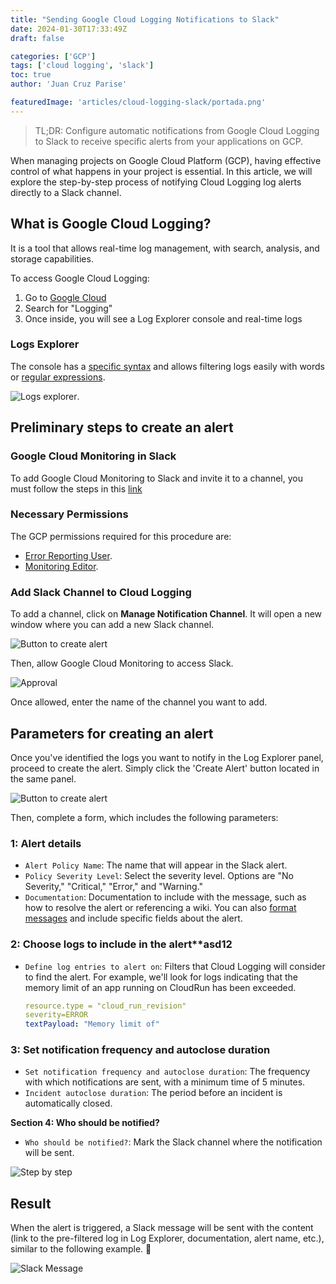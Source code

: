 ```yaml
---
title: "Sending Google Cloud Logging Notifications to Slack"
date: 2024-01-30T17:33:49Z
draft: false

categories: ['GCP']
tags: ['cloud logging', 'slack']
toc: true
author: 'Juan Cruz Parise'

featuredImage: 'articles/cloud-logging-slack/portada.png'
---
```


> TL;DR: Configure automatic notifications from Google Cloud Logging to Slack to receive specific alerts from your applications on GCP.

<!--more-->

When managing projects on Google Cloud Platform (GCP), having effective control of what happens in your project is essential. In this article, we will explore the step-by-step process of notifying Cloud Logging log alerts directly to a Slack channel.

## What is Google Cloud Logging?

It is a tool that allows real-time log management, with search, analysis, and storage capabilities.

To access Google Cloud Logging:

1. Go to [Google Cloud](https://console.cloud.google.com/)
2. Search for "Logging"
3. Once inside, you will see a Log Explorer console and real-time logs

### Logs Explorer

The console has a [specific syntax](https://cloud.google.com/logging/docs/view/building-queries) and allows filtering logs easily with words or [regular expressions](https://cloud.google.com/blog/products/management-tools/cloud-logging-gets-regular-expression-support).

![Logs explorer](/articles/cloud-logging-slack/log-explorer.png).

## Preliminary steps to create an alert

### Google Cloud Monitoring in Slack

To add Google Cloud Monitoring to Slack and invite it to a channel, you must follow the steps in this [link](https://cloud.google.com/monitoring/support/notification-options#slack)

### Necessary Permissions

The GCP permissions required for this procedure are:

- [Error Reporting User](https://cloud.google.com/iam/docs/understanding-roles#errorreporting.admin).
- [Monitoring Editor](https://cloud.google.com/iam/docs/understanding-roles#monitoring.editor).

### Add Slack Channel to Cloud Logging

To add a channel, click on **Manage Notification Channel**. It will open a new window where you can add a new Slack channel.

![Button to create alert](/articles/cloud-logging-slack/notification-channel.png)

Then, allow Google Cloud Monitoring to access Slack.

![Approval](/articles/cloud-logging-slack/aprobacion.png)

Once allowed, enter the name of the channel you want to add.

## Parameters for creating an alert

Once you've identified the logs you want to notify in the Log Explorer panel, proceed to create the alert. Simply click the 'Create Alert' button located in the same panel.

![Button to create alert](/articles/cloud-logging-slack/button-create-alert.png)

Then, complete a form, which includes the following parameters:

### 1: Alert details

- `Alert Policy Name`: The name that will appear in the Slack alert.
- `Policy Severity Level`: Select the severity level. Options are "No Severity," "Critical," "Error," and "Warning."
- `Documentation`: Documentation to include with the message, such as how to resolve the alert or referencing a wiki. You can also [format messages](https://cloud.google.com/monitoring/alerts/doc-variables?_ga=2.148459511.-194555348.1625487700) and include specific fields about the alert.

### 2: Choose logs to include in the alert**asd12

- `Define log entries to alert on`: Filters that Cloud Logging will consider to find the alert. For example, we'll look for logs indicating that the memory limit of an app running on CloudRun has been exceeded.
  
  ```yaml
  resource.type = "cloud_run_revision"
  severity=ERROR
  textPayload: "Memory limit of"
  ```
  
### 3: Set notification frequency and autoclose duration

- `Set notification frequency and autoclose duration`: The frequency with which notifications are sent, with a minimum time of 5 minutes.
- `Incident autoclose duration`: The period before an incident is automatically closed.

**Section 4: Who should be notified?**

- `Who should be notified?`: Mark the Slack channel where the notification will be sent.

![Step by step](/articles/cloud-logging-slack/parametros.png)

## Result

When the alert is triggered, a Slack message will be sent with the content (link to the pre-filtered log in Log Explorer, documentation, alert name, etc.), similar to the following example. 🚀

![Slack Message](/articles/cloud-logging-slack/resultado.png)
